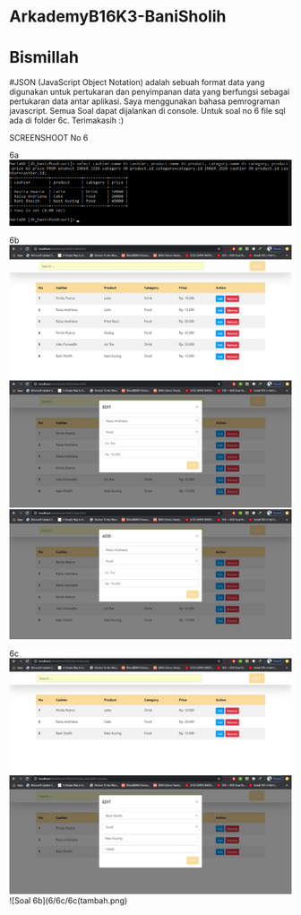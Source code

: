 # ArkademyB16K3-BaniSholih
# Bismillah

#JSON (JavaScript Object Notation) adalah sebuah format data yang digunakan untuk pertukaran dan penyimpanan data yang berfungsi sebagai pertukaran data antar aplikasi. Saya menggunakan bahasa pemrograman javascript.
Semua Soal dapat dijalankan di console. Untuk soal no 6 file sql ada di folder 6c. Terimakasih :)

SCREENSHOOT No 6

6a
![Soal 6a](6/6a/6A.ArkademyB16K2.png)

6b
![Soal 6b](6/6b/6b.png)
![Soal 6b-edit](6/6b/6b(edit).png)
![Soal 6b-tambah](6/6b/6b(tambah).png)

6c
![Soal 6b](6/6c/6c.png)
![Soal 6b](6/6c/6c(edit).png)
![Soal 6b](6/6c/6c(tambah.png)
